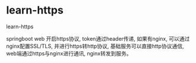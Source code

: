 # learn-https
learn-https

springboot web 开启https协议, 
token通过header传递, 
如果有nginx, 可以通过nginx配置SSL/TLS, 并进行https转http协议,
基础服务可以直接http协议通信, web端通过https与nginx进行通讯,
nginx转发到服务。
